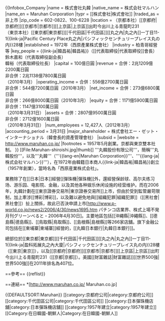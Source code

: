 {{Infobox_Company
|name = 株式會社丸韓
|native_name = 株式会社マルハン
|name_en = Maruhan Corporation
|typr = [[株式會社|株式會社]]
|traded_as =非上市
|zip_code = 602-0822、100-6228
|location = （京都本社）[[京都府|京都府]][[京都市|京都市]][[上京區|上京區]]出町今出川上る青龍町231<br/>（東京本社）[[東京都|東京都]][[千代田區|千代田區]][[丸之內|丸之內]]一丁目11-1{{link-ja|Pacific Century Place丸之內|パシフィックセンチュリープレイス丸の内}}28樓
|established = 1972年（西原產業株式會社）
|industry = 柏青哥經營等
|key_people = {{link-ja|韓昌祐|韓昌祐}}（[[代表取締役|代表取締役]]會長）<br/>鈴木嘉和（代表取締役副会長）<br/>韓裕（代表取締役社長）
|capital = 100億日圓
|revenue = 合併：2兆1209億2200萬日圓<br/>非合併：2兆1138億7800萬日圓<br/>（2010年3月）
|operating_income = 合併：556億2700萬日圓<br/>非合併：544億7200萬日圓（2010年3月）
|net_income = 合併：273億6800萬日圓<br/>非合併：266億8000萬日圓（2010年3月）
|equity = 合併：1171億5900萬日圓<br/>非合併：1147億3100萬日圓<br/>（2010年3月31日）
|assets = 合併：2807億9500萬日圓<br/>非合併：2712億1600萬日圓<br/>（2010年3月31日）
|num_employees = 12,427人（2012年3月）
|accounting_period = 3月31日
|major_shareholder = 株式會社エー・ゼット・インターナショナル（韓會長的資產管理會社）
|subsid = 
|website = http://www.maruhan.co.jp/
|footnotes = 1957年5月創業。京都與東京雙本社制。
}}
[[File:Maruhan-shiroishi.jpg|thumb]]
'''丸韓股份有限公司'''，簡稱'''丸韓股份'''，以及'''丸韓'''（'''{{lang-en|Maruhan Corporation}}'''、'''{{lang-ja|株式会社マルハン}}'''），在1972年由韓籍日本商人{{link-ja|韓昌祐|韓昌祐}}創立（1957年創業），當時名為「西原産業株式会社」。

業務除了在[[日本|日本]]經營[[彈珠機|彈珠機]]外，還經營保龄球、高尔夫练习场、游乐园、电影院、金融，以及其他各种娱乐休闲设施的经营维护。而在2006年，丸韓計劃在[[東京證券交易所|東京證券交易所]]上市，但由於受到監管嚴苛限制，加上牽涉[[博彩|博彩]]，以及難以避免地與[[組織犯罪|組織犯罪]]（[[黑社會|黑社會]]）扯上關係，故此已否決申請上市<ref>[http://www.p-world.co.jp/news2/2006/4/30/news1695.htm パチンコ店業界、株式上場不発 月刊グリーンべると・2006年4月30日]</ref>。主要地區包括[[沖繩縣|沖繩縣]]、[[德島縣|德島縣]]、[[鳥取縣|鳥取縣]]、[[島根縣|島根縣]]等266家店舖。旗下金融公司包括在[[柬埔寨|柬埔寨]]經營的，[[丸韓日本銀行|丸韓日本銀行]]。

總部位於[[東京都|東京都]][[千代田區|千代田區]][[丸之內|丸之內]]一丁目11-1{{link-ja|盈科拓展丸之內大廈|パシフィックセンチュリープレイス丸の内}}28樓（[[東京|東京]]），以及[[京都府|京都府]][[京都市|京都市]][[上京區|上京區]]出町今出川上る青龍町231（[[京都|京都]]）。美國[[財富雜誌|財富雜誌]][[世界500強|世界500強]]在2011年排名為407位。

==參考==
{{reflist}}

==連結==
*[http://www.maruhan.co.jp/ Maruhan.co.jp]

{{DEFAULTSORT:Maruhan}}
[[category:京都府公司|category:京都府公司]]
[[category:千代田區公司|category:千代田區公司]]
[[category:日本彈珠機店舖|category:日本彈珠機店舖]]
[[category:1957年建立|category:1957年建立]]
[[Category:在日韓國-朝鮮人|Category:在日韓國-朝鮮人]]